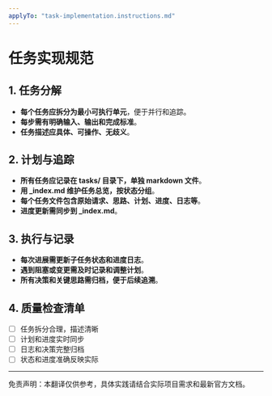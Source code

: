 ```yaml
---
applyTo: "task-implementation.instructions.md"
---
```


<!-- 本文件为自动翻译，供参考。请结合实际需求进行校对和完善。-->

# 任务实现规范

## 1. 任务分解

- **每个任务应拆分为最小可执行单元**，便于并行和追踪。
- **每步需有明确输入、输出和完成标准**。
- **任务描述应具体、可操作、无歧义**。

## 2. 计划与追踪

- **所有任务应记录在 tasks/ 目录下，单独 markdown 文件**。
- **用 \_index.md 维护任务总览，按状态分组**。
- **每个任务文件包含原始请求、思路、计划、进度、日志等**。
- **进度更新需同步到 \_index.md**。

## 3. 执行与记录

- **每次进展需更新子任务状态和进度日志**。
- **遇到阻塞或变更需及时记录和调整计划**。
- **所有决策和关键思路需归档，便于后续追溯**。

## 4. 质量检查清单

- [ ] 任务拆分合理，描述清晰
- [ ] 计划和进度实时同步
- [ ] 日志和决策完整归档
- [ ] 状态和进度准确反映实际

---

免责声明：本翻译仅供参考，具体实践请结合实际项目需求和最新官方文档。
